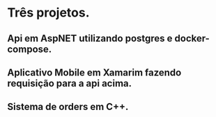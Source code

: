 # Três projetos.

## Api em AspNET utilizando postgres e docker-compose.

## Aplicativo Mobile em Xamarim fazendo requisição para a api acima.

## Sistema de orders em C++.
